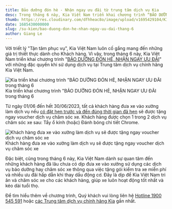 ```yaml
---
title: Bảo dưỡng đón hè - Nhận ngay ưu đãi từ trung tâm dịch vụ Kia
desc: Trong tháng 6 này, Kia Việt Nam triển khai chương trình “BẢO DƯỠNG ĐÓN HÈ, NHẬN NGAY ƯU ĐÃI” với những đặc quyền khi sử dụng dịch vụ tại Trung tâm dịch vụ chính hãng Kia Việt Nam.
thumb: https://res.cloudinary.com/dfhheac8o/image/upload/v1695429104/KIA/KIA%20Posts/bao-duong-don-he-kia-thang-6_txqn0e.webp
date: 1685430000000
slug: /su-kien/bao-duong-don-he-nhan-ngay-uu-dai-thang-6
author: Giang Le
---
```


Với triết lý "Tận tâm phục vụ", Kia Việt Nam luôn cố gắng mang đến những giá trị thiết thực dành cho Khách hàng. Vì vậy, trong tháng 6 này, Kia Việt Nam triển khai chương trình "[BẢO DƯỠNG ĐÓN HÈ, NHẬN NGAY ƯU ĐÃI](https://kiavietnam.com.vn/bao-duong-dinh-ky)" với những đặc quyền khi sử dụng dịch vụ tại Trung tâm dịch vụ chính hãng Kia Việt Nam.

<div class="post-img-wrapper" style={{aspectRatio:2.3}}>
<Image src="https://res.cloudinary.com/dfhheac8o/image/upload/v1695429104/KIA/KIA%20Posts/bao-duong-don-he-kia_pejiv3.webp" alt='Kia triển khai chương trình "BẢO DƯỠNG ĐÓN HÈ, NHẬN NGAY ƯU ĐÃI trong tháng 6' fill={true} />
<span class="post-img-title">Kia triển khai chương trình "BẢO DƯỠNG ĐÓN HÈ, NHẬN NGAY ƯU ĐÃI trong tháng 6</span>
</div>

Từ ngày 01/06 đến hết 30/06/2023, tất cả khách hàng đưa xe vào xưởng làm dịch vụ nếu [có đặt hẹn trước và đến đúng thời gian đã hẹn](https://kiavietnam.com.vn/bao-duong-dinh-ky) sẽ được tặng ngay voucher dịch vụ chăm sóc xe. Khách hàng được chọn 1 trong 2 dịch vụ chăm sóc xe sau: Tẩy ổ kính (hoặc) Đánh bóng chi tiết Chrome.

<div class="post-img-wrapper" style={{aspectRatio:1.776}}>
<Image src="https://res.cloudinary.com/dfhheac8o/image/upload/v1695429104/KIA/KIA%20Posts/bao-duong-don-he-kia-thang-6_txqn0e.webp" alt='Khách hàng đưa xe vào xưởng làm dịch vụ sẽ được tặng ngay voucher dịch vụ chăm sóc xe' fill={true} />
<span class="post-img-title">Khách hàng đưa xe vào xưởng làm dịch vụ sẽ được tặng ngay voucher dịch vụ chăm sóc xe</span>
</div>

Đặc biệt, cũng trong tháng 6 này, Kia Việt Nam dành sự quan tâm đến những khách hàng đã lâu chưa có dịp đưa xe vào xưởng sử dụng các dịch vụ bảo dưỡng hay chăm sóc xe thông qua việc tặng gói kiểm tra xe miễn phí và nhiều ưu đãi hấp dẫn khi thay dầu động cơ. Đây là dịp để Kia Việt Nam tri ân và chăm sóc xe cho các khách hàng, giúp xe luôn hoạt động tốt nhất và kéo dài tuổi thọ.

Để tìm hiểu thêm về chương trình, Quý khách vui lòng liên hệ [Hotline 1900 545 591](https://kiavietnam.com.vn/lien-he) hoặc [các Trung tâm dịch vụ chính hãng Kia](https://kiavietnam.com.vn/dai-ly) gần nhất.
